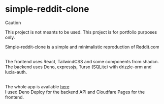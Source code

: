 # simple-reddit-clone

> [!CAUTION]
>This project is not meants to be used. This project is for portfolio purposes only.

Simple-reddit-clone is a simple and minimalistic reproduction of Reddit.com<br><br>

The frontend uses React, TailwindCSS and some components from shadcn.<br>
The backend uses Deno, expressjs, Turso (SQLite) with drizzle-orm and lucia-auth.<br><br>

The whole app is available [here](https://src.hazem-dev.xyz)<br>
I used Deno Deploy for the backend API and Cloudfare Pages for the frontend.
